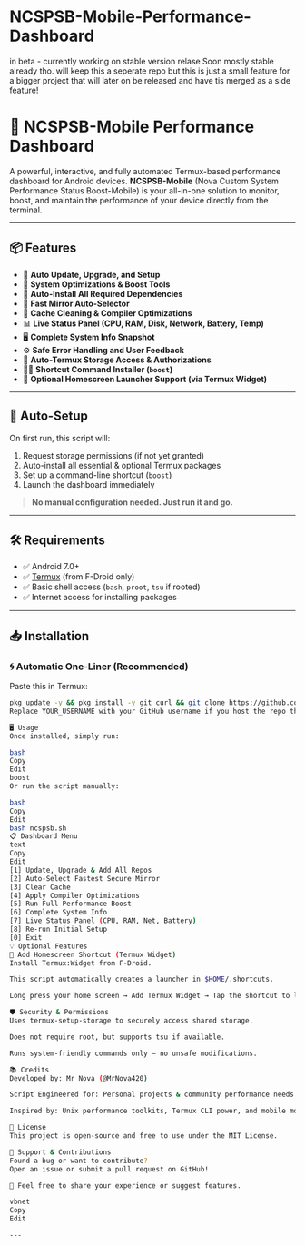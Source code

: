 # NCSPSB-Mobile-Performance-Dashboard

in beta - currently working on stable version relase Soon mostly stable already tho. 
will keep this a seperate repo but this is just a small feature for a bigger project that will later on be released and have tis merged as a side feature!

# 🚀 NCSPSB-Mobile Performance Dashboard

A powerful, interactive, and fully automated Termux-based performance dashboard for Android devices. **NCSPSB-Mobile** (Nova Custom System Performance Status Boost-Mobile) is your all-in-one solution to monitor, boost, and maintain the performance of your device directly from the terminal.

---

## 📦 Features

- 🔄 **Auto Update, Upgrade, and Setup**
- 🚀 **System Optimizations & Boost Tools**
- 🧰 **Auto-Install All Required Dependencies**
- 🧠 **Fast Mirror Auto-Selector**
- 🧹 **Cache Cleaning & Compiler Optimizations**
- 📊 **Live Status Panel (CPU, RAM, Disk, Network, Battery, Temp)**
- 🖥️ **Complete System Info Snapshot**
- ⚙️ **Safe Error Handling and User Feedback**
- 📁 **Auto-Termux Storage Access & Authorizations**
- 🏃‍♂️ **Shortcut Command Installer (`boost`)**
- 🔧 **Optional Homescreen Launcher Support (via Termux Widget)**

---

## 🔧 Auto-Setup

On first run, this script will:
1. Request storage permissions (if not yet granted)
2. Auto-install all essential & optional Termux packages
3. Set up a command-line shortcut (`boost`)
4. Launch the dashboard immediately

> **No manual configuration needed. Just run it and go.**

---

## 🛠 Requirements

- ✅ Android 7.0+
- ✅ [Termux](https://f-droid.org/en/packages/com.termux/) (from F-Droid only)
- ✅ Basic shell access (`bash`, `proot`, `tsu` if rooted)
- ✅ Internet access for installing packages

---

## 📥 Installation

### 🌀 Automatic One-Liner (Recommended)
Paste this in Termux:

```bash
pkg update -y && pkg install -y git curl && git clone https://github.com/YOUR_USERNAME/ncspsb-mobile && cd ncspsb-mobile && bash ncspsb.sh
Replace YOUR_USERNAME with your GitHub username if you host the repo there.

🖥️ Usage
Once installed, simply run:

bash
Copy
Edit
boost
Or run the script manually:

bash
Copy
Edit
bash ncspsb.sh
📋 Dashboard Menu
text
Copy
Edit
[1] Update, Upgrade & Add All Repos
[2] Auto-Select Fastest Secure Mirror
[3] Clear Cache
[4] Apply Compiler Optimizations
[5] Run Full Performance Boost
[6] Complete System Info
[7] Live Status Panel (CPU, RAM, Net, Battery)
[8] Re-run Initial Setup
[0] Exit
💡 Optional Features
🧩 Add Homescreen Shortcut (Termux Widget)
Install Termux:Widget from F-Droid.

This script automatically creates a launcher in $HOME/.shortcuts.

Long press your home screen → Add Termux Widget → Tap the shortcut to launch.

🛡️ Security & Permissions
Uses termux-setup-storage to securely access shared storage.

Does not require root, but supports tsu if available.

Runs system-friendly commands only — no unsafe modifications.

📚 Credits
Developed by: Mr Nova (@MrNova420)

Script Engineered for: Personal projects & community performance needs

Inspired by: Unix performance toolkits, Termux CLI power, and mobile modding culture.

📃 License
This project is open-source and free to use under the MIT License.

🙌 Support & Contributions
Found a bug or want to contribute?
Open an issue or submit a pull request on GitHub!

💬 Feel free to share your experience or suggest features.

vbnet
Copy
Edit

---

